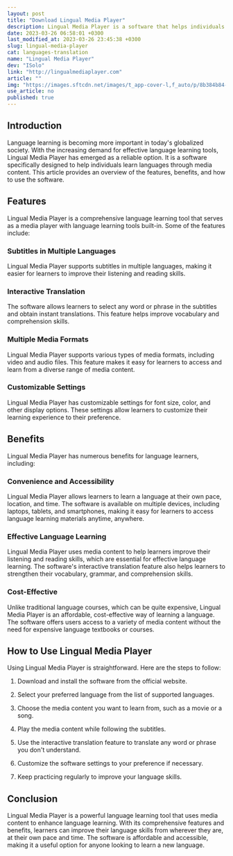 ```yaml
---
layout: post
title: "Download Lingual Media Player"
description: Lingual Media Player is a software that helps individuals learn languages through media content. This article provides an overview of the features, benefits, and how to use the software.
date: 2023-03-26 06:58:01 +0300
last_modified_at: 2023-03-26 23:45:38 +0300
slug: lingual-media-player
cat: languages-translation
name: "Lingual Media Player"
dev: "ISolo"
link: "http://lingualmediaplayer.com"
article: ""
img: "https://images.sftcdn.net/images/t_app-cover-l,f_auto/p/8b384b84-9aa3-11e6-8246-00163ec9f5fa/3099367158/lingual-media-player-screenshot.png"
use_article: no
published: true
---
```

## Introduction

Language learning is becoming more important in today's globalized society. With the increasing demand for effective language learning tools, Lingual Media Player has emerged as a reliable option. It is a software specifically designed to help individuals learn languages through media content. This article provides an overview of the features, benefits, and how to use the software.

## Features

Lingual Media Player is a comprehensive language learning tool that serves as a media player with language learning tools built-in. Some of the features include:

### Subtitles in Multiple Languages

Lingual Media Player supports subtitles in multiple languages, making it easier for learners to improve their listening and reading skills.

### Interactive Translation

The software allows learners to select any word or phrase in the subtitles and obtain instant translations. This feature helps improve vocabulary and comprehension skills.

### Multiple Media Formats

Lingual Media Player supports various types of media formats, including video and audio files. This feature makes it easy for learners to access and learn from a diverse range of media content.

### Customizable Settings

Lingual Media Player has customizable settings for font size, color, and other display options. These settings allow learners to customize their learning experience to their preference.

## Benefits

Lingual Media Player has numerous benefits for language learners, including:

### Convenience and Accessibility

Lingual Media Player allows learners to learn a language at their own pace, location, and time. The software is available on multiple devices, including laptops, tablets, and smartphones, making it easy for learners to access language learning materials anytime, anywhere.

### Effective Language Learning

Lingual Media Player uses media content to help learners improve their listening and reading skills, which are essential for effective language learning. The software's interactive translation feature also helps learners to strengthen their vocabulary, grammar, and comprehension skills.

### Cost-Effective

Unlike traditional language courses, which can be quite expensive, Lingual Media Player is an affordable, cost-effective way of learning a language. The software offers users access to a variety of media content without the need for expensive language textbooks or courses.

## How to Use Lingual Media Player

Using Lingual Media Player is straightforward. Here are the steps to follow:

1. Download and install the software from the official website.

2. Select your preferred language from the list of supported languages.

3. Choose the media content you want to learn from, such as a movie or a song.

4. Play the media content while following the subtitles.

5. Use the interactive translation feature to translate any word or phrase you don't understand.

6. Customize the software settings to your preference if necessary.

7. Keep practicing regularly to improve your language skills.

## Conclusion

Lingual Media Player is a powerful language learning tool that uses media content to enhance language learning. With its comprehensive features and benefits, learners can improve their language skills from wherever they are, at their own pace and time. The software is affordable and accessible, making it a useful option for anyone looking to learn a new language.